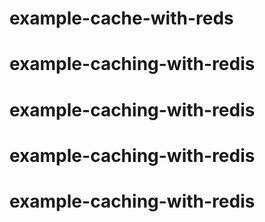 # example-cache-with-reds
# example-caching-with-redis
# example-caching-with-redis
# example-caching-with-redis
# example-caching-with-redis
